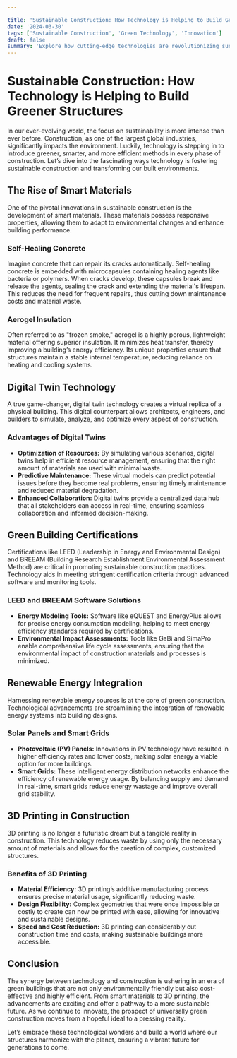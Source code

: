 ```yaml
---

title: 'Sustainable Construction: How Technology is Helping to Build Greener Structures'
date: '2024-03-30'
tags: ['Sustainable Construction', 'Green Technology', 'Innovation']
draft: false
summary: 'Explore how cutting-edge technologies are revolutionizing sustainable construction and paving the way for greener, eco-friendly buildings.'
---
```


# Sustainable Construction: How Technology is Helping to Build Greener Structures

In our ever-evolving world, the focus on sustainability is more intense than ever before. Construction, as one of the largest global industries, significantly impacts the environment. Luckily, technology is stepping in to introduce greener, smarter, and more efficient methods in every phase of construction. Let’s dive into the fascinating ways technology is fostering sustainable construction and transforming our built environments.

## The Rise of Smart Materials

One of the pivotal innovations in sustainable construction is the development of smart materials. These materials possess responsive properties, allowing them to adapt to environmental changes and enhance building performance.

### Self-Healing Concrete

Imagine concrete that can repair its cracks automatically. Self-healing concrete is embedded with microcapsules containing healing agents like bacteria or polymers. When cracks develop, these capsules break and release the agents, sealing the crack and extending the material's lifespan. This reduces the need for frequent repairs, thus cutting down maintenance costs and material waste.

### Aerogel Insulation

Often referred to as "frozen smoke," aerogel is a highly porous, lightweight material offering superior insulation. It minimizes heat transfer, thereby improving a building’s energy efficiency. Its unique properties ensure that structures maintain a stable internal temperature, reducing reliance on heating and cooling systems.

## Digital Twin Technology

A true game-changer, digital twin technology creates a virtual replica of a physical building. This digital counterpart allows architects, engineers, and builders to simulate, analyze, and optimize every aspect of construction.

### Advantages of Digital Twins

- **Optimization of Resources:** By simulating various scenarios, digital twins help in efficient resource management, ensuring that the right amount of materials are used with minimal waste.
- **Predictive Maintenance:** These virtual models can predict potential issues before they become real problems, ensuring timely maintenance and reduced material degradation.
- **Enhanced Collaboration:** Digital twins provide a centralized data hub that all stakeholders can access in real-time, ensuring seamless collaboration and informed decision-making.

## Green Building Certifications

Certifications like LEED (Leadership in Energy and Environmental Design) and BREEAM (Building Research Establishment Environmental Assessment Method) are critical in promoting sustainable construction practices. Technology aids in meeting stringent certification criteria through advanced software and monitoring tools.

### LEED and BREEAM Software Solutions

- **Energy Modeling Tools:** Software like eQUEST and EnergyPlus allows for precise energy consumption modeling, helping to meet energy efficiency standards required by certifications.
- **Environmental Impact Assessments:** Tools like GaBi and SimaPro enable comprehensive life cycle assessments, ensuring that the environmental impact of construction materials and processes is minimized.

## Renewable Energy Integration

Harnessing renewable energy sources is at the core of green construction. Technological advancements are streamlining the integration of renewable energy systems into building designs.

### Solar Panels and Smart Grids

- **Photovoltaic (PV) Panels:** Innovations in PV technology have resulted in higher efficiency rates and lower costs, making solar energy a viable option for more buildings.
- **Smart Grids:** These intelligent energy distribution networks enhance the efficiency of renewable energy usage. By balancing supply and demand in real-time, smart grids reduce energy wastage and improve overall grid stability.

## 3D Printing in Construction

3D printing is no longer a futuristic dream but a tangible reality in construction. This technology reduces waste by using only the necessary amount of materials and allows for the creation of complex, customized structures.

### Benefits of 3D Printing

- **Material Efficiency:** 3D printing’s additive manufacturing process ensures precise material usage, significantly reducing waste.
- **Design Flexibility:** Complex geometries that were once impossible or costly to create can now be printed with ease, allowing for innovative and sustainable designs.
- **Speed and Cost Reduction:** 3D printing can considerably cut construction time and costs, making sustainable buildings more accessible.

## Conclusion

The synergy between technology and construction is ushering in an era of green buildings that are not only environmentally friendly but also cost-effective and highly efficient. From smart materials to 3D printing, the advancements are exciting and offer a pathway to a more sustainable future. As we continue to innovate, the prospect of universally green construction moves from a hopeful ideal to a pressing reality.

Let’s embrace these technological wonders and build a world where our structures harmonize with the planet, ensuring a vibrant future for generations to come.